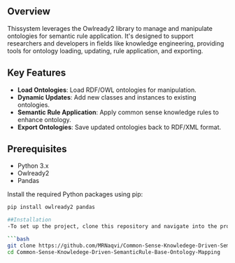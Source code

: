 ## Overview

Thissystem leverages the Owlready2 library to manage and manipulate ontologies for semantic rule application. It's designed to support researchers and developers in fields like knowledge engineering, providing tools for ontology loading, updating, rule application, and exporting.

## Key Features

- **Load Ontologies**: Load RDF/OWL ontologies for manipulation.
- **Dynamic Updates**: Add new classes and instances to existing ontologies.
- **Semantic Rule Application**: Apply common sense knowledge rules to enhance ontology.
- **Export Ontologies**: Save updated ontologies back to RDF/XML format.

## Prerequisites

- Python 3.x
- Owlready2
- Pandas

Install the required Python packages using pip:

```bash
pip install owlready2 pandas

##Installation
-To set up the project, clone this repository and navigate into the project directory:

```bash
git clone https://github.com/MRNaqvi/Common-Sense-Knowledege-Driven-SemanticRule-Base-Ontology-Mapping.git
cd Common-Sense-Knowledege-Driven-SemanticRule-Base-Ontology-Mapping
